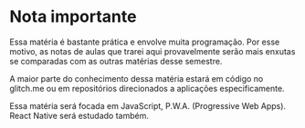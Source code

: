 # Nota importante

Essa matéria é bastante prática e envolve muita programação. Por esse motivo, as notas de aulas que trarei aqui provavelmente serão mais enxutas se comparadas com as outras matérias desse semestre.

A maior parte do conhecimento dessa matéria estará em código no glitch.me ou em repositórios direcionados a aplicações especificamente.

Essa matéria será focada em JavaScript, P.W.A. (Progressive Web Apps). React Native será estudado também.
